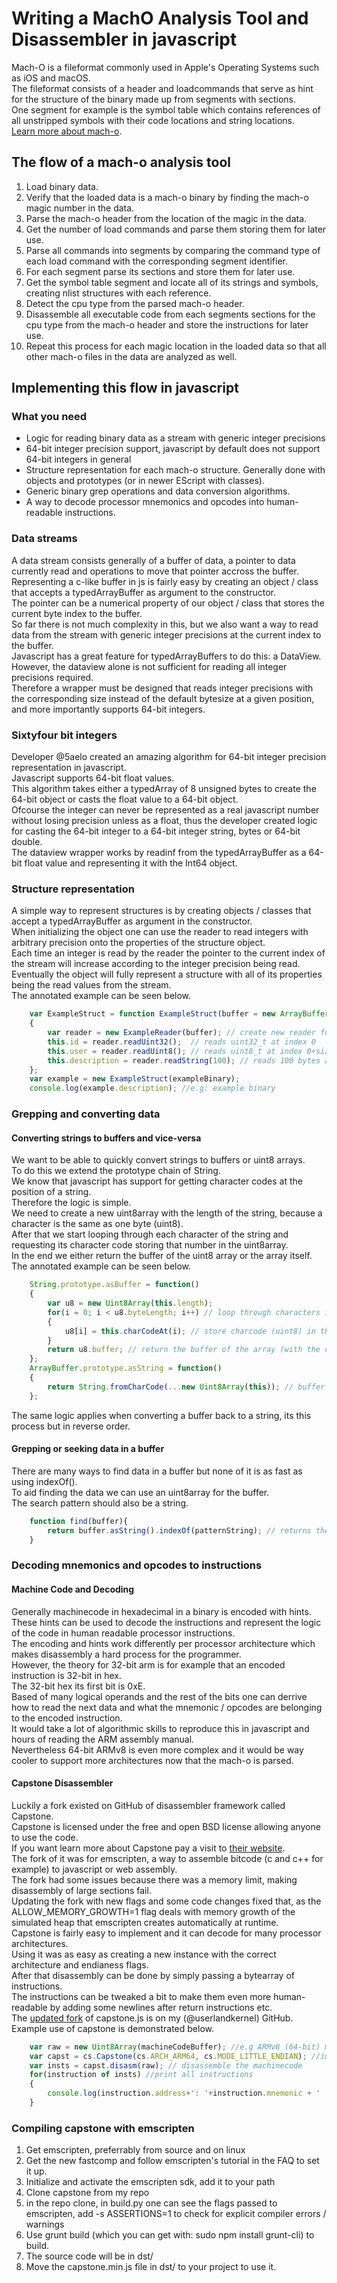 # Writing a MachO Analysis Tool and Disassembler in javascript
Mach-O is a fileformat commonly used in Apple's Operating Systems such as iOS and macOS.  
The fileformat consists of a header and loadcommands that serve as hint for the structure of the binary made up from segments with sections.  
One segment for example is the symbol table which contains references of all unstripped symbols with their code locations and string locations.  
[Learn more about mach-o](https://github.com/aidansteele/osx-abi-macho-file-format-reference).  

## The flow of a mach-o analysis tool
1. Load binary data.  
2. Verify that the loaded data is a mach-o binary by finding the mach-o magic number in the data.  
3. Parse the mach-o header from the location of the magic in the data.  
4. Get the number of load commands and parse them storing them for later use.  
5. Parse all commands into segments by comparing the command type of each load command with the corresponding segment identifier.  
6. For each segment parse its sections and store them for later use.  
7. Get the symbol table segment and locate all of its strings and symbols, creating nlist structures with each reference.  
8. Detect the cpu type from the parsed mach-o header.
9. Disassemble all executable code from each segments sections for the cpu type from the mach-o header and store the instructions for later use.
10. Repeat this process for each magic location in the loaded data so that all other mach-o files in the data are analyzed as well.  

## Implementing this flow in javascript

### What you need
- Logic for reading binary data as a stream with generic integer precisions
- 64-bit integer precision support, javascript by default does not support 64-bit integers in general
- Structure representation for each mach-o structure. Generally done with objects and prototypes (or in newer EScript with classes).  
- Generic binary grep operations and data conversion algorithms.  
- A way to decode processor mnemonics and opcodes into human-readable instructions.  

### Data streams
A data stream consists generally of a buffer of data, a pointer to data currently read and operations to move that pointer accross the buffer.  
Representing a c-like buffer in js is fairly easy by creating an object / class that accepts a typedArrayBuffer as argument to the constructor.  
The pointer can be a numerical property of our object / class that stores the current byte index to the buffer.  
So far there is not much complexity in this, but we also want a way to read data from the stream with generic integer precisions at the current index to the buffer.  
Javascript has a great feature for typedArrayBuffers to do this: a DataView.  
However, the dataview alone is not sufficient for reading all integer precisions required.  
Therefore a wrapper must be designed that reads integer precisions with the corresponding size instead of the default bytesize at a given position, and more importantly supports 64-bit integers.  

### Sixtyfour bit integers
Developer @5aelo created an amazing algorithm for 64-bit integer precision representation in javascript.  
Javascript supports 64-bit float values.  
This algorithm takes either a typedArray of 8 unsigned bytes to create the 64-bit object or casts the float value to a 64-bit object.  
Ofcourse the integer can never be represented as a real javascript number without losing precision unless as a float, thus the developer created logic for casting the 64-bit integer to a 64-bit integer string, bytes or 64-bit double.  
The dataview wrapper works by readinf from the typedArrayBuffer as a 64-bit float value and representing it with the Int64 object.  

### Structure representation
A simple way to represent structures is by creating objects / classes that accept a typedArrayBuffer as argument in the constructor.  
When initializing the object one can use the reader to read integers with arbitrary precision onto the properties of the structure object.  
Each time an integer is read by the reader the pointer to the current index of the stream will increase according to the integer precision being read.  
Eventually the object will fully represent a structure with all of its properties being the read values from the stream.  
The annotated example can be seen below.  

```javascript
	var ExampleStruct = function ExampleStruct(buffer = new ArrayBuffer())
	{
		var reader = new ExampleReader(buffer); // create new reader for the data
		this.id = reader.readUint32();	// reads uint32_t at index 0
		this.user = reader.readUint8(); // reads uint8_t at index 0+sizeof(uint32_t), thus 4
		this.description = reader.readString(100); // reads 100 bytes at index 4 + sizeof(uint8_t), thus 5
	};
	var example = new ExampleStruct(exampleBinary);
	console.log(example.description); //e.g: example binary
```

### Grepping and converting data

#### Converting strings to buffers and vice-versa
We want to be able to quickly convert strings to buffers or uint8 arrays.  
To do this we extend the prototype chain of String.  
We know that javascript has support for getting character codes at the position of a string.  
Therefore the logic is simple.  
We need to create a new uint8array with the length of the string, because a character is the same as one byte (uint8).  
After that we start looping through each character of the string and requesting its character code storing that number in the uint8array.  
In the end we either return the buffer of the uint8 array or the array itself.   
The annotated example can be seen below.  

```javascript
	String.prototype.asBuffer = function()
	{
		var u8 = new Uint8Array(this.length);
		for(i = 0; i < u8.byteLength; i++) // loop through characters in the string
		{
			u8[i] = this.charCodeAt(i); // store charcode (uint8) in the array
		}
		return u8.buffer; // return the buffer of the array (with the charcodes)
	};
	ArrayBuffer.prototype.asString = function()
	{
		return String.fromCharCode(...new Uint8Array(this)); // buffer to array, array to string
	};
```

The same logic applies when converting a buffer back to a string, its this process but in reverse order. 

#### Grepping or seeking data in a buffer
There are many ways to find data in a buffer but none of it is as fast as using indexOf().  
To aid finding the data we can use an uint8array for the buffer.  
The search pattern should also be a string.  
```javascript
	function find(buffer){
		return buffer.asString().indexOf(patternString); // returns the index of the pattern or -1
	}
```

### Decoding mnemonics and opcodes to instructions
#### Machine Code and Decoding
Generally machinecode in hexadecimal in a binary is encoded with hints.  
These hints can be used to decode the instructions and represent the logic of the code in human readable processor instructions.  
The encoding and hints work differently per processor architecture which makes disassembly a hard process for the programmer.  
However, the theory for 32-bit arm is for example that an encoded instruction is 32-bit in hex.  
The 32-bit hex its first bit is 0xE.  
Based of many logical operands and the rest of the bits one can derrive how to read the next data and what the mnemonic / opcodes are belonging to the encoded instruction.  
It would take a lot of algorithmic skills to reproduce this in javascript and hours of reading the ARM assembly manual.  
Nevertheless 64-bit ARMv8 is even more complex and it would be way cooler to support more architectures now that the mach-o is parsed. 

#### Capstone Disassembler
Luckily a fork existed on GitHub of disassembler framework called Capstone.  
Capstone is licensed under the free and open BSD license allowing anyone to use the code.  
If you want learn more about Capstone pay a visit to [their website](http://www.capstone-engine.org/).  
The fork of it was for emscripten, a way to assemble bitcode (c and c++ for example) to javascript or web assembly.  
The fork had some issues because there was a memory limit, making disassembly of large sections fail.  
Updating the fork with new flags and some code changes fixed that, as the ALLOW_MEMORY_GROWTH=1 flag deals with memory growth of the simulated heap that emscripten creates automatically at runtime.  
Capstone is fairly easy to implement and it can decode for many processor architectures.  
Using it was as easy as creating a new instance with the correct architecture and endianess flags.  
After that disassembly can be done by simply passing a bytearray of instructions.  
The instructions can be tweaked a bit to make them even more human-readable by adding some newlines after return instructions etc.  
The [updated fork](https://github.com/userlandkernel/capstone.js) of capstone.js is on my (@userlandkernel) GitHub.  
Example use of capstone is demonstrated below.  

```javascript
	var raw = new Uint8Array(machineCodeBuffer); //e.g ARMv8 (64-bit) machinecode in a typedArrayBuffer
	var capst = cs.Capstone(cs.ARCH_ARM64, cs.MODE_LITTLE_ENDIAN); //initialize the disassembler
	var insts = capst.disasm(raw); // disassemble the machinecode
	for(instruction of insts) //print all instructions
	{
		console.log(instruction.address+': '+instruction.mnemonic + ' '+instruction.op_str); //e.g 0x1337: stp x16, x17, [sp, #-0x10]!
	}
```

### Compiling capstone with emscripten
1. Get emscripten, preferrably from source and on linux
2. Get the new fastcomp and follow emscripten's tutorial in the FAQ to set it up.
3. Initialize and activate the emscripten sdk, add it to your path
4. Clone capstone from my repo
5. in the repo clone, in build.py one can see the flags passed to emscripten, add -s ASSERTIONS=1 to check for explicit compiler errors / warnings
6. Use grunt build (which you can get with: sudo npm install grunt-cli) to build.  
7. The source code will be in dst/
8. Move the capstone.min.js file in dst/ to your project to use it. 
